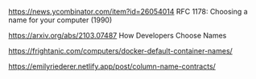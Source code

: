https://news.ycombinator.com/item?id=26054014 	RFC 1178: Choosing a name for your computer (1990)
 
https://arxiv.org/abs/2103.07487 How Developers Choose Names

https://frightanic.com/computers/docker-default-container-names/

https://emilyriederer.netlify.app/post/column-name-contracts/